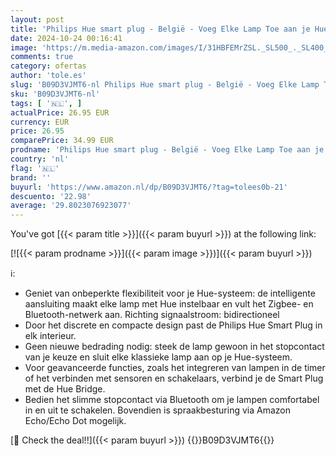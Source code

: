 ```yaml
---
layout: post
title: 'Philips Hue smart plug - België - Voeg Elke Lamp Toe aan je Hue Systeem - Compacte Slimme Stekker - Verbind met Bluetooth of Hue Bridge - Werkt met Alexa en Google Home'
date: 2024-10-24 00:16:41
image: 'https://m.media-amazon.com/images/I/31HBFEMrZSL._SL500_._SL400_.jpg'
comments: true
category: ofertas
author: 'tole.es'
slug: 'B09D3VJMT6-nl Philips Hue smart plug - België - Voeg Elke Lamp Toe aan...'
sku: 'B09D3VJMT6-nl'
tags: [ '🇳🇱', ]
actualPrice: 26.95 EUR
currency: EUR
price: 26.95
comparePrice: 34.99 EUR
prodname: 'Philips Hue smart plug - België - Voeg Elke Lamp Toe aan je Hue Systeem - Compacte Slimme Stekker - Verbind met Bluetooth of Hue Bridge - Werkt met Alexa en Google Home'
country: 'nl'
flag: '🇳🇱'
brand: ''
buyurl: 'https://www.amazon.nl/dp/B09D3VJMT6/?tag=tolees0b-21'
descuento: '22.98'
average: '29.8023076923077'
---
```


You've got [{{< param title >}}]({{< param buyurl >}}) at the following link:

[![{{< param prodname >}}]({{< param image >}})]({{< param buyurl >}})

ℹ️:

- Geniet van onbeperkte flexibiliteit voor je Hue-systeem: de intelligente aansluiting maakt elke lamp met Hue instelbaar en vult het Zigbee- en Bluetooth-netwerk aan. Richting signaalstroom: bidirectioneel
- Door het discrete en compacte design past de Philips Hue Smart Plug in elk interieur.
- Geen nieuwe bedrading nodig: steek de lamp gewoon in het stopcontact van je keuze en sluit elke klassieke lamp aan op je Hue-systeem.
- Voor geavanceerde functies, zoals het integreren van lampen in de timer of het verbinden met sensoren en schakelaars, verbind je de Smart Plug met de Hue Bridge.
- Bedien het slimme stopcontact via Bluetooth om je lampen comfortabel in en uit te schakelen. Bovendien is spraakbesturing via Amazon Echo/Echo Dot mogelijk.

[🛒 Check the deal!!]({{< param buyurl >}})
{{<world>}}B09D3VJMT6{{</world>}}
